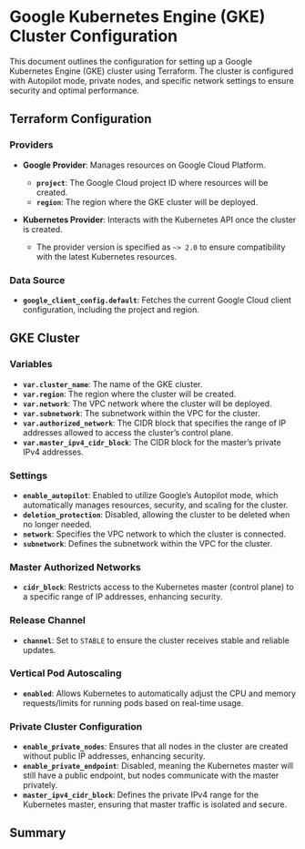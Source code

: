 # Google Kubernetes Engine (GKE) Cluster Configuration

This document outlines the configuration for setting up a Google Kubernetes Engine (GKE) cluster using Terraform. The cluster is configured with Autopilot mode, private nodes, and specific network settings to ensure security and optimal performance.

## Terraform Configuration

### Providers

- **Google Provider**: Manages resources on Google Cloud Platform.
  - **`project`**: The Google Cloud project ID where resources will be created.
  - **`region`**: The region where the GKE cluster will be deployed.

- **Kubernetes Provider**: Interacts with the Kubernetes API once the cluster is created.
  - The provider version is specified as `~> 2.0` to ensure compatibility with the latest Kubernetes resources.

### Data Source

- **`google_client_config.default`**: Fetches the current Google Cloud client configuration, including the project and region.

## GKE Cluster

### Variables

- **`var.cluster_name`**: The name of the GKE cluster.
- **`var.region`**: The region where the cluster will be created.
- **`var.network`**: The VPC network where the cluster will be deployed.
- **`var.subnetwork`**: The subnetwork within the VPC for the cluster.
- **`var.authorized_network`**: The CIDR block that specifies the range of IP addresses allowed to access the cluster’s control plane.
- **`var.master_ipv4_cidr_block`**: The CIDR block for the master’s private IPv4 addresses.

### Settings

- **`enable_autopilot`**: Enabled to utilize Google’s Autopilot mode, which automatically manages resources, security, and scaling for the cluster.
- **`deletion_protection`**: Disabled, allowing the cluster to be deleted when no longer needed.
- **`network`**: Specifies the VPC network to which the cluster is connected.
- **`subnetwork`**: Defines the subnetwork within the VPC for the cluster.

### Master Authorized Networks

- **`cidr_block`**: Restricts access to the Kubernetes master (control plane) to a specific range of IP addresses, enhancing security.

### Release Channel

- **`channel`**: Set to `STABLE` to ensure the cluster receives stable and reliable updates.

### Vertical Pod Autoscaling

- **`enabled`**: Allows Kubernetes to automatically adjust the CPU and memory requests/limits for running pods based on real-time usage.

### Private Cluster Configuration

- **`enable_private_nodes`**: Ensures that all nodes in the cluster are created without public IP addresses, enhancing security.
- **`enable_private_endpoint`**: Disabled, meaning the Kubernetes master will still have a public endpoint, but nodes communicate with the master privately.
- **`master_ipv4_cidr_block`**: Defines the private IPv4 range for the Kubernetes master, ensuring that master traffic is isolated and secure.

## Summary

